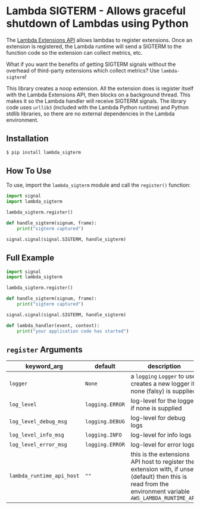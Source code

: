 # Lambda SIGTERM - Allows graceful shutdown of Lambdas using Python

The [Lambda Extensions API](https://docs.aws.amazon.com/lambda/latest/dg/runtimes-extensions-api.html) allows lambdas to register extensions. Once an extension is registered, the Lambda runtime will send a SIGTERM to the function code so the extension can collect metrics, etc.

What if you want the benefits of getting SIGTERM signals without the overhead of third-party extensions which collect metrics? Use `lambda-sigterm`!

This library creates a noop extension. All the extension does is register itself with the Lambda Extensions API, then blocks on a background thread. This makes it so the Lambda handler will receive SIGTERM signals. The library code uses `urllib3` (included with the Lambda Python runtime) and Python stdlib libraries, so there are no external dependencies in the Lambda environment.

## Installation
```bash
$ pip install lambda_sigterm
```

## How To Use
To use, import the `lambda_sigterm` module and call the `register()` function:

```python
import signal
import lambda_sigterm

lambda_sigterm.register()

def handle_sigterm(signum, frame):
    print("sigterm captured")

signal.signal(signal.SIGTERM, handle_sigterm)
```

## Full Example

```python
import signal
import lambda_sigterm

lambda_sigterm.register()

def handle_sigterm(signum, frame):
    print("sigterm captured")

signal.signal(signal.SIGTERM, handle_sigterm)

def lambda_handler(event, context):
    print("your application code has started")
```

## `register` Arguments
| keyword_arg | default | description | example |
|---|---|---|---|
| `logger` | `None` | a `logging` `Logger` to use, creates a new logger if none (falsy) is supplied | `logging.getLogger('myapp')` |
| `log_level` | `logging.ERROR` | log-level for the logger if none is supplied | `logging.INFO` |
| `log_level_debug_msg` | `logging.DEBUG` | log-level for debug logs |  |
| `log_level_info_msg` | `logging.INFO` | log-level for info logs |  |
| `log_level_error_msg` | `logging.ERROR` | log-level for error logs |  |
| `lambda_runtime_api_host` | `""` | this is the extensions API host to register the extension with, if unset (default) then this is read from the environment variable `AWS_LAMBDA_RUNTIME_API` |  |